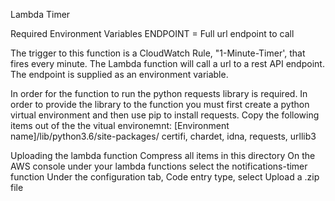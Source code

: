 Lambda Timer

Required Environment Variables
ENDPOINT = Full url endpoint to call


The trigger to this function is a CloudWatch Rule, "1-Minute-Timer', that fires every minute. The Lambda function will call a url to a rest API endpoint. The endpoint is supplied as an environment variable.

In order for the function to run the python requests library is required. In order to provide the library to the function you must first create a python virtual environment and then use pip to install requests. Copy the following items out of the the vitual environemnt:
[Environment name]/lib/python3.6/site-packages/
certifi, chardet, idna, requests, urllib3

Uploading the lambda function
Compress all items in this directory
On the AWS console under your lambda functions select the notifications-timer function
Under the configuration tab, Code entry type, select Upload a .zip file
